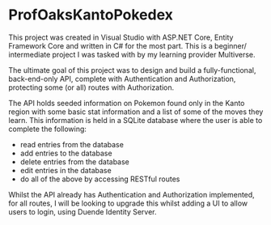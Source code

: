 # ProfOaksKantoPokedex

This project was created in Visual Studio with ASP.NET Core, Entity Framework Core and written in C# for the most part.
This is a beginner/ intermediate project I was tasked with by my learning provider Multiverse.

The ultimate goal of this project was to design and build a fully-functional, back-end-only API, complete with Authentication and Authorization, protecting some (or all) routes with Authorization.

The API holds seeded information on Pokemon found only in the Kanto region with some basic stat information and a list of some of the moves they learn.
This information is held in a SQLite database where the user is able to complete the following:

- read entries from the database
- add entries to the database
- delete entries from the database
- edit entries in the database
- do all of the above by accessing RESTful routes

Whilst the API already has Authentication and Authorization implemented, for all routes, I will be looking to upgrade this whilst adding a UI to allow users to login, using Duende Identity Server.
